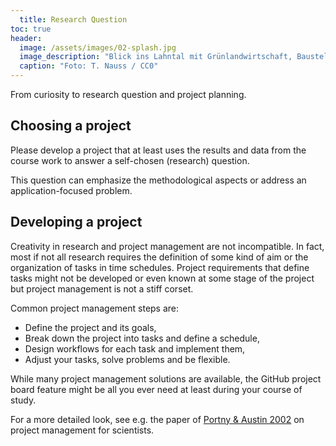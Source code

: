 ```yaml
---
  title: Research Question
toc: true
header:
  image: /assets/images/02-splash.jpg
  image_description: "Blick ins Lahntal mit Grünlandwirtschaft, Baustelle für Stromtrassen und Regenbogen."
  caption: "Foto: T. Nauss / CC0"
---
```


From curiosity to research question and project planning.

<!--more-->


## Choosing a project

Please develop a project that at least uses the results and data from the course work to answer a self-chosen (research) question. 

This question can emphasize the methodological aspects or address an application-focused problem. 


## Developing a project

Creativity in research and project management are not incompatible. In fact, most if not all research requires the definition of some kind of aim or the organization of tasks in time schedules. Project requirements that define tasks might not be developed or even known at some stage of the project but project management is not a stiff corset.

Common project management steps are:

* Define the project and its goals,
* Break down the project into tasks and define a schedule,
* Design workflows for each task and implement them,
* Adjust your tasks, solve problems and be flexible.

While many project management solutions are available, the GitHub project board feature might be all you ever need at least during your course of study.

For a more detailed look, see e.g. the paper of [Portny & Austin 2002](https://www.sciencemag.org/careers/2002/07/project-management-scientists) on project management for scientists.